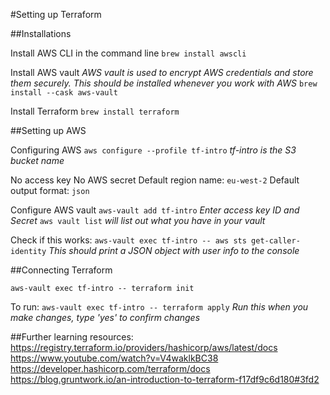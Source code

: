 #Setting up Terraform

##Installations

Install AWS CLI in the command line 
`brew install awscli`

Install AWS vault
*AWS vault is used to encrypt AWS credentials and store them securely. This should be installed whenever you work with AWS*
`brew install --cask aws-vault`

Install Terraform
`brew install terraform`

##Setting up AWS

Configuring AWS
`aws configure --profile tf-intro`
*tf-intro is the S3 bucket name*

No access key
No AWS secret
Default region name: `eu-west-2`
Default output format: `json`

Configure AWS vault `aws-vault add tf-intro`
*Enter access key ID and Secret*
`aws vault list` *will list out what you have in your vault*

Check if this works: `aws-vault exec tf-intro -- aws sts get-caller-identity`
*This should print a JSON object with user info to the console*

##Connecting Terraform

`aws-vault exec tf-intro -- terraform init`

To run:
`aws-vault exec tf-intro -- terraform apply` *Run this when you make changes, type 'yes' to confirm changes*

##Further learning resources:
https://registry.terraform.io/providers/hashicorp/aws/latest/docs
https://www.youtube.com/watch?v=V4waklkBC38
https://developer.hashicorp.com/terraform/docs
https://blog.gruntwork.io/an-introduction-to-terraform-f17df9c6d180#3fd2




